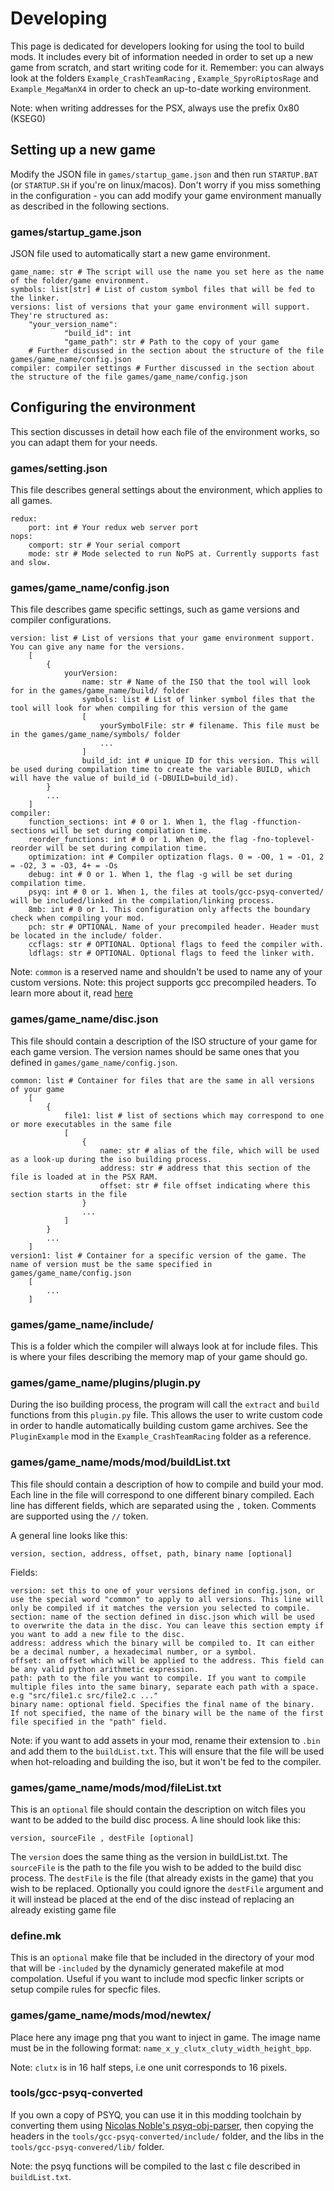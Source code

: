 # Developing
This page is dedicated for developers looking for using the tool to build mods. It includes every bit of information needed in order to set up a new game from scratch, and start writing code for it. Remember: you can always look at the folders `Example_CrashTeamRacing` , `Example_SpyroRiptosRage` and `Example_MegaManX4` in order to check an up-to-date working environment.

Note: when writing addresses for the PSX, always use the prefix 0x80 (KSEG0)

## Setting up a new game
Modify the JSON file in `games/startup_game.json` and then run `STARTUP.BAT` (or `STARTUP.SH` if you're on linux/macos). Don't worry if you miss something in the configuration - you can add modify your game environment manually as described in the following sections.

### games/startup_game.json
JSON file used to automatically start a new game environment.
```
game_name: str # The script will use the name you set here as the name of the folder/game environment.
symbols: list[str] # List of custom symbol files that will be fed to the linker.
versions: list of versions that your game environment will support. They're structured as:
    "your_version_name":
            "build_id": int
            "game_path": str # Path to the copy of your game
    # Further discussed in the section about the structure of the file games/game_name/config.json
compiler: compiler settings # Further discussed in the section about the structure of the file games/game_name/config.json
```

## Configuring the environment
This section discusses in detail how each file of the environment works, so you can adapt them for your needs.

### games/setting.json
This file describes general settings about the environment, which applies to all games.
```
redux:
    port: int # Your redux web server port
nops:
    comport: str # Your serial comport
    mode: str # Mode selected to run NoPS at. Currently supports fast and slow.
```

### games/game_name/config.json
This file describes game specific settings, such as game versions and compiler configurations.

```
version: list # List of versions that your game environment support. You can give any name for the versions.
    [
        {
            yourVersion:
                name: str # Name of the ISO that the tool will look for in the games/game_name/build/ folder
                symbols: list # List of linker symbol files that the tool will look for when compiling for this version of the game
                [
                    yourSymbolFile: str # filename. This file must be in the games/game_name/symbols/ folder
                    ...
                ]
                build_id: int # unique ID for this version. This will be used during compilation time to create the variable BUILD, which will have the value of build_id (-DBUILD=build_id).
        }
        ...
    ]
compiler:
    function_sections: int # 0 or 1. When 1, the flag -ffunction-sections will be set during compilation time.
    reorder_functions: int # 0 or 1. When 0, the flag -fno-toplevel-reorder will be set during compilation time.
    optimization: int # Compiler optization flags. 0 = -O0, 1 = -O1, 2 = -O2, 3 = -O3, 4+ = -Os
    debug: int # 0 or 1. When 1, the flag -g will be set during compilation time.
    psyq: int # 0 or 1. When 1, the files at tools/gcc-psyq-converted/ will be included/linked in the compilation/linking process.
    8mb: int # 0 or 1. This configuration only affects the boundary check when compiling your mod.
    pch: str # OPTIONAL. Name of your precompiled header. Header must be located in the include/ folder.
    ccflags: str # OPTIONAL. Optional flags to feed the compiler with.
    ldflags: str # OPTIONAL. Optional flags to feed the linker with.
```
Note: `common` is a reserved name and shouldn't be used to name any of your custom versions.
Note: this project supports gcc precompiled headers. To learn more about it, read [here](https://gcc.gnu.org/onlinedocs/gcc/Precompiled-Headers.html)

### games/game_name/disc.json
This file should contain a description of the ISO structure of your game for each game version. The version names should be same ones that you defined in `games/game_name/config.json`.
```
common: list # Container for files that are the same in all versions of your game
    [
        {
            file1: list # list of sections which may correspond to one or more executables in the same file
            [
                {
                    name: str # alias of the file, which will be used as a look-up during the iso building process.
                    address: str # address that this section of the file is loaded at in the PSX RAM.
                    offset: str # file offset indicating where this section starts in the file
                }
                ...
            ]
        }
        ...
    ]
version1: list # Container for a specific version of the game. The name of version must be the same specified in games/game_name/config.json
    [
        ...
    ]
```

### games/game_name/include/
This is a folder which the compiler will always look at for include files. This is where your files describing the memory map of your game should go.

### games/game_name/plugins/plugin.py
During the iso building process, the program will call the `extract` and `build` functions from this `plugin.py` file. This allows the user to write custom code in order to handle automatically building custom game archives. See the `PluginExample` mod in the `Example_CrashTeamRacing` folder as a reference.

### games/game_name/mods/mod/buildList.txt
This file should contain a description of how to compile and build your mod. Each line in the file will correspond to one different binary compiled. Each line has different fields, which are separated using the `,` token. Comments are supported using the `//` token.

A general line looks like this:
```
version, section, address, offset, path, binary name [optional]
```

Fields:
```
version: set this to one of your versions defined in config.json, or use the special word "common" to apply to all versions. This line will only be compiled if it matches the version you selected to compile.
section: name of the section defined in disc.json which will be used to overwrite the data in the disc. You can leave this section empty if you want to add a new file to the disc.
address: address which the binary will be compiled to. It can either be a decimal number, a hexadecimal number, or a symbol.
offset: an offset which will be applied to the address. This field can be any valid python arithmetic expression.
path: path to the file you want to compile. If you want to compile multiple files into the same binary, separate each path with a space. e.g "src/file1.c src/file2.c ..."
binary name: optional field. Specifies the final name of the binary. If not specified, the name of the binary will be the name of the first file specified in the "path" field.
```

Note: if you want to add assets in your mod, rename their extension to `.bin` and add them to the `buildList.txt`. This will ensure that the file will be used when hot-reloading and building the iso, but it won't be fed to the compiler.

### games/game_name/mods/mod/fileList.txt
This is an `optional` file should contain the description on witch files you want to be added to the build disc process.
A line should look like this:

```
version, sourceFile , destFile [optional]
```

The `version` does the same thing as the version in buildList.txt. The `sourceFile` is the path to the file you wish to be added to 
the build disc process. The `destFile` is the file (that already exists in the game) that you wish to be replaced. Optionally you could ignore the `destFile` argument and it will instead be placed at the end of the disc instead of replacing an already existing game file

### define.mk
This is an `optional` make file that be included in the directory of your mod that will be `-included` by the dynamicly generated 
makefile at mod compolation. Useful if you want to include mod specfic linker scripts or setup compile rules for specfic files.

### games/game_name/mods/mod/newtex/
Place here any image png that you want to inject in game. The image name must be in the following format: `name_x_y_clutx_cluty_width_height_bpp`.

Note: `clutx` is in 16 half steps, i.e one unit corresponds to 16 pixels.

### tools/gcc-psyq-converted
If you own a copy of PSYQ, you can use it in this modding toolchain by converting them using [Nicolas Noble's psyq-obj-parser](https://github.com/grumpycoders/pcsx-redux/blob/main/src/mips/psyq/README.md), then copying the headers in the `tools/gcc-psyq-converted/include/` folder, and the libs in the `tools/gcc-psyq-convered/lib/` folder.

Note: the psyq functions will be compiled to the last c file described in `buildList.txt`.